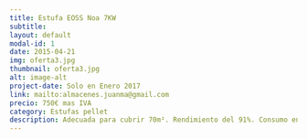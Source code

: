 ```yaml
---
title: Estufa EOSS Noa 7KW
subtitle:
layout: default
modal-id: 1
date: 2015-04-21
img: oferta3.jpg
thumbnail: oferta3.jpg
alt: image-alt
project-date: Solo en Enero 2017
link: mailto:almacenes.juanma@gmail.com
precio: 750€ mas IVA
category: Estufas pellet
description: Adecuada para cubrir 70m². Rendimiento del 91%. Consumo entre 0,4 y 1,4 kg/h, autonomia de 9 a 32h. Programable. En color burdeos, antracita y blanco.
---
```

